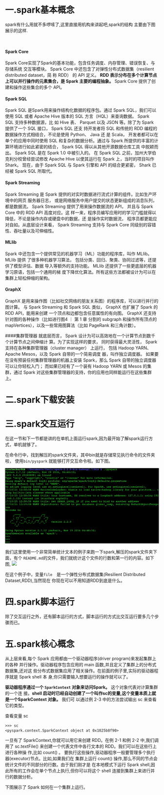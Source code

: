 # 一.spark基本概念
spark有什么用就不多啰嗦了,这里直接用机构来讲起吧,spark的结构
主要由下图展示的这样.

![]()

#### Spark Core
Spark Core实现了Spark的基本功能，包含任务调度、内存管理、错误恢复、与存储系统
交互等模块。 Spark Core 中还包含了对弹性分布式数据集（resilient distributed dataset，简
称 RDD） 的 API 定义。 **RDD 表示分布在多个计算节点上可以并行操作的元素集合，是
Spark 主要的编程抽象。** Spark Core 提供了创建和操作这些集合的多个 API。

#### Spark SQL
Spark SQL 是Spark用来操作结构化数据的程序包。通过 Spark SQL，我们可以使用 SQL
或者 Apache Hive 版本的 SQL 方言（HQL）来查询数据。 Spark SQL 支持多种数据源，比
如 Hive 表、 Parquet 以及 JSON 等。除了为 Spark 提供了一个 SQL 接口， Spark SQL 还支
持开发者将 SQL 和传统的 RDD 编程的数据操作方式相结合，不论是使用 Python、 Java 还
是 Scala， 开发者都可以在单个的应用中同时使用 SQL 和复杂的数据分析。通过与 Spark
所提供的丰富的计算环境进行如此紧密的结合， Spark SQL 得以从其他开源数据仓库工具
中脱颖而出。 Spark SQL 是在 Spark 1.0 中被引入的。
在 Spark SQL 之前，加州大学伯克利分校曾经尝试修改 Apache Hive 以使其运行在 Spark
上，当时的项目叫作 Shark。 现在，由于 Spark SQL 与 Spark 引擎和 API 的结合更紧密，
Shark 已经被 Spark SQL 所取代。

#### Spark Streaming
Spark Streaming 是 Spark 提供的对实时数据进行流式计算的组件。比如生产环境中的网页
服务器日志， 或是网络服务中用户提交的状态更新组成的消息队列，都是数据流。 Spark
Streaming 提供了用来操作数据流的 API， 并且与 Spark Core 中的 RDD API 高度对应。这
样一来，程序员编写应用时的学习门槛就得以降低，不论是操作内存或硬盘中的数据，还
是操作实时数据流， 程序员都更能应对自如。从底层设计来看， Spark Streaming 支持与
Spark Core 同级别的容错性、吞吐量以及可伸缩性。

#### MLlib
Spark 中还包含一个提供常见的机器学习（ML）功能的程序库，叫作 MLlib。 MLlib 提供
了很多种机器学习算法， 包括分类、回归、聚类、协同过滤等，还提供了模型评估、数据
导入等额外的支持功能。 MLlib 还提供了一些更底层的机器学习原语，包括一个通用的梯
度下降优化算法。所有这些方法都被设计为可以在集群上轻松伸缩的架构。

#### GraphX
GraphX 是用来操作图（比如社交网络的朋友关系图）的程序库，可以进行并行的图计算。
与 Spark Streaming 和 Spark SQL 类似， GraphX 也扩展了 Spark 的 RDD API，能用来创建
一个顶点和边都包含任意属性的有向图。 GraphX 还支持针对图的各种操作（比如进行图4 ｜ 第 1 章
分割的 subgraph 和操作所有顶点的 mapVertices），以及一些常用图算法（比如 PageRank
和三角计数）。

####集群管理器
就底层而言， Spark 设计为可以高效地在一个计算节点到数千个计算节点之间伸缩计
算。为了实现这样的要求， 同时获得最大灵活性， Spark 支持在各种集群管理器（cluster
manager） 上运行， 包括 Hadoop YARN、 Apache Mesos，以及 Spark 自带的一个简易调度
器，叫作独立调度器。 如果要在没有预装任何集群管理器的机器上安装 Spark，那么 Spark
自带的独立调度器可以让你轻松入门； 而如果已经有了一个装有 Hadoop YARN 或 Mesos
的集群，通过 Spark 对这些集群管理器的支持，你的应用也同样能运行在这些集群上。


# 二.spark下载安装

# 三.spark交互运行
在这一节和下一节都是讲的在单机上面运行spark,因为最开始了解spark运行方式，单机就够了。

在命令行中，找到解压的spark文件夹，其中bin就是存储常见执行命令的文件夹啦，
使用`bin/pyspark` 就能够打开交互命令啦。如下图。

![](https://github.com/XierHacker/SparkTutorial/blob/master/cache/1.Basic/1.jpg)

我们这里使用一个非常简单统计文本的例子来跑一下spark,解压的spark文件夹下面，有个
`README.md`的文件，我们就统计这个文件的行数和第一行的内容。如下图,
![](https://github.com/XierHacker/SparkTutorial/blob/master/cache/1.Basic/2.jpg)

在这个例子中，变量`file`　是一个弹性分布式数据集(Resilient Distributed Dataset,RDD),当然现在
你现在可以不用知道RDD到底是什么。

# 四.spark脚本运行
除了交互运行之外，还有脚本运行的方式，脚本运行的方式比交互运行要多几个步骤而已。

# 五.spark核心概念
从上层来看,每个 Spark 应用都由一个驱动器程序(driver program)来发起集群上的各种
并行操作。驱动器程序包含应用的 main 函数,并且定义了集群上的分布式数据集,还对这
些分布式数据集应用了相关操作。在前面的例子里,实际的驱动器程序就是 Spark shell 本
身,你只需要输入想要运行的操作就可以了。

**驱动器程序通过一个 `SparkContext` 对象来访问Spark。** 这个对象代表对计算集群的一个连
接。**shell 启动时已经自动创建了一个叫作sc的变量,这个变量本质上就是一个SparkContext 对象。** 我们可
以通过例 2-3 中的方法尝试输出 sc 来查看它的类型。

查看变量 sc
```
>>> sc
<pyspark.context.SparkContext object at 0x1025b8f90>
```

一旦有了 SparkContext,你就可以用它来创建 RDD。在例 2-1 和例 2-2 中,我们调用了
sc.textFile() 来创建一个代表文件中各行文本的 RDD。我们可以在这些行上进行各种操
作,比如 count() 。
要执行这些操作,驱动器程序一般要管理多个执行器(executor)节点。比如,如果我们在
集群上运行 count() 操作,那么不同的节点会统计文件的不同部分的行数。由于我们刚才是
在本地模式下运行 Spark shell,因此所有的工作会在单个节点上执行,但你可以将这个 shell
连接到集群上来进行并行的数据分析。

下图展示了 Spark 如何在一个集群上运行。

